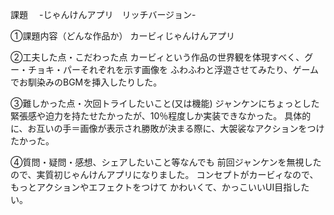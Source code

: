 課題　 -じゃんけんアプリ　リッチバージョン-

①課題内容（どんな作品か）
カービィじゃんけんアプリ


②工夫した点・こだわった点
カービィという作品の世界観を体現すべく、グー・チョキ・パーそれぞれを示す画像を
ふわふわと浮遊させてみたり、ゲームでお馴染みのBGMを挿入したりした。


③難しかった点・次回トライしたいこと(又は機能)
ジャンケンにちょっとした緊張感や迫力を持たせたかったが、10％程度しか実装できなかった。
具体的に、お互いの手＝画像が表示され勝敗が決まる際に、大袈裟なアクションをつけたかった。


④質問・疑問・感想、シェアしたいこと等なんでも
前回ジャンケンを無視したので、実質初じゃんけんアプリになりました。
コンセプトがカービィなので、もっとアクションやエフェクトをつけて
かわいくて、かっこいいUI目指したい。